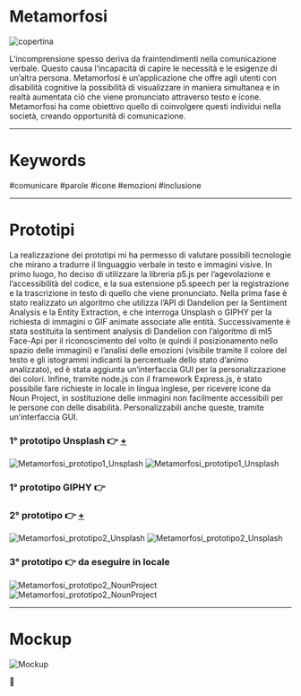 # Metamorfosi
![copertina](https://user-images.githubusercontent.com/76476647/122622344-a6625280-d098-11eb-87db-3be5dcdb1c4d.jpg)

L’incomprensione spesso deriva da fraintendimenti nella comunicazione verbale. Questo causa l’incapacità di capire le necessità e le esigenze di un’altra persona. Metamorfosi è un’applicazione che offre agli utenti con disabilità cognitive la possibilità di visualizzare in maniera simultanea e in realtà aumentata ciò che viene pronunciato attraverso testo e icone. Metamorfosi ha come obiettivo quello di coinvolgere questi individui nella società, creando opportunità di comunicazione.

---

# Keywords
#comunicare #parole #icone #emozioni #inclusione

---

# Prototipi 
La realizzazione dei prototipi mi ha permesso di valutare possibili tecnologie che mirano a tradurre il linguaggio verbale in testo e immagini visive.
In primo luogo, ho deciso di utilizzare la libreria p5.js per l’agevolazione e l’accessibilità del codice, e la sua estensione p5.speech per la registrazione e la trascrizione in testo di quello che viene pronunciato.
Nella prima fase è stato realizzato un algoritmo che utilizza l’API di Dandelion per la Sentiment Analysis e la Entity Extraction, e che interroga Unsplash o GIPHY per la richiesta di immagini o GIF animate associate alle entità.
Successivamente è stata sostituita la sentiment analysis di Dandelion con l’algoritmo di ml5 Face-Api per il riconoscimento del volto (e quindi il posizionamento nello spazio delle immagini) e l’analisi delle emozioni (visibile tramite il colore del testo e gli istogrammi indicanti la percentuale dello stato d’animo analizzato), ed è stata aggiunta un’interfaccia GUI per la personalizzazione dei colori.
Infine, tramite node.js con il framework Express.js, è stato possibile fare richieste in locale in lingua inglese, per ricevere icone da Noun Project, in sostituzione delle immagini non facilmente accessibili per le persone con delle disabilità. Personalizzabili anche queste, tramite un’interfaccia GUI.

### 1° prototipo Unsplash :point_right: [+](https://editor.p5js.org/Lucilla/full/QW6jw8g4U) 
![Metamorfosi_prototipo1_Unsplash](https://user-images.githubusercontent.com/76476647/122623336-f262c680-d09b-11eb-8632-ee8f9d0bc26f.jpg)
![Metamorfosi_prototipo1_Unsplash](https://user-images.githubusercontent.com/76476647/122623144-44efb300-d09b-11eb-96e5-bed7b6831948.gif)

### 1° prototipo GIPHY :point_right:

### 2° prototipo :point_right: [+](https://editor.p5js.org/Lucilla/full/GesR6MZmV)
![Metamorfosi_prototipo2_Unsplash](https://user-images.githubusercontent.com/76476647/122635382-e7cc1f80-d0e3-11eb-99a1-c79f10f40529.jpg)
![Metamorfosi_prototipo2_Unsplash](https://user-images.githubusercontent.com/76476647/122644427-64c3bd00-d115-11eb-8fb8-4693e5108495.gif)

### 3° prototipo :point_right: da eseguire in locale
![Metamorfosi_prototipo2_NounProject](https://user-images.githubusercontent.com/76476647/122635368-c408d980-d0e3-11eb-82dc-d14d8abf64c5.jpg)
![Metamorfosi_prototipo2_NounProject](https://user-images.githubusercontent.com/76476647/122646079-bf611700-d11d-11eb-8d6f-e898241d3978.gif)

---

# Mockup

![Mockup](https://user-images.githubusercontent.com/76476647/122623748-9c8f1e00-d09d-11eb-959c-6ba48a3548d6.jpg)

🚧
